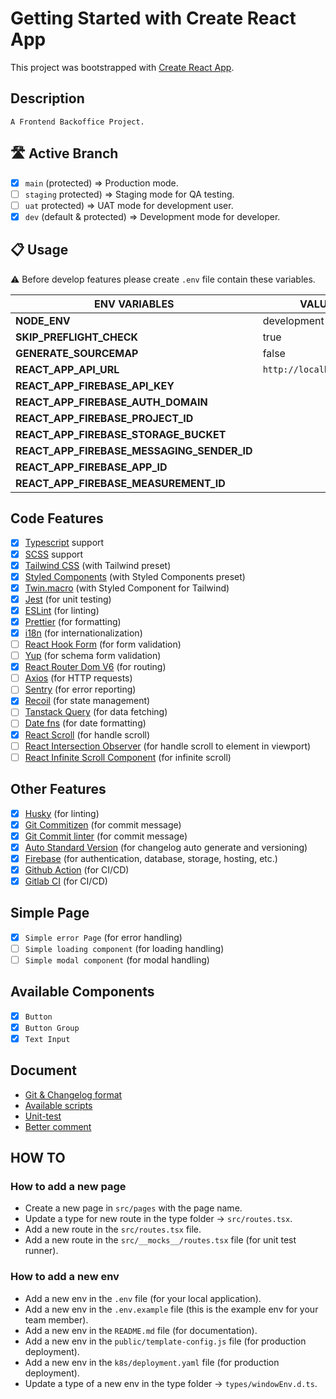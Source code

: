# Getting Started with Create React App

This project was bootstrapped with [Create React App](https://github.com/facebook/create-react-app).

## Description

```text
A Frontend Backoffice Project.
```

## 🛣 Active Branch

- [x] `main` (protected) => Production mode.
- [ ] `staging` protected) => Staging mode for QA testing.
- [ ] `uat` protected) => UAT mode for development user.
- [x] `dev` (default & protected) => Development mode for developer.

## 📋 Usage

⚠ Before develop features please create `.env` file contain these variables.

| ENV VARIABLES                              | VALUE                   | type      | REMARK |
| ------------------------------------------ | ----------------------- | --------- | ------ |
| **NODE_ENV**                               | development             | `public`  |        |
| **SKIP_PREFLIGHT_CHECK**                   | true                    | `public`  |        |
| **GENERATE_SOURCEMAP**                     | false                   | `public`  |        |
| **REACT_APP_API_URL**                      | `http://localhost:3000` | `public`  |        |
| **REACT_APP_FIREBASE_API_KEY**             |                         | `private` |        |
| **REACT_APP_FIREBASE_AUTH_DOMAIN**         |                         | `private` |        |
| **REACT_APP_FIREBASE_PROJECT_ID**          |                         | `private` |        |
| **REACT_APP_FIREBASE_STORAGE_BUCKET**      |                         | `private` |        |
| **REACT_APP_FIREBASE_MESSAGING_SENDER_ID** |                         | `private` |        |
| **REACT_APP_FIREBASE_APP_ID**              |                         | `private` |        |
| **REACT_APP_FIREBASE_MEASUREMENT_ID**      |                         | `private` |        |

## Code Features

- [x] [Typescript](https://www.typescriptlang.org/docs/) support
- [x] [SCSS](https://sass-lang.com/documentation/) support
- [x] [Tailwind CSS](https://tailwindcss.com/docs/installation) (with Tailwind preset)
- [x] [Styled Components](https://styled-components.com/docs) (with Styled Components preset)
- [x] [Twin.macro](https://github.com/ben-rogerson/twin.macro) (with Styled Component for Tailwind)
- [x] [Jest](https://jestjs.io/docs/getting-started) (for unit testing)
- [x] [ESLint](https://eslint.org/docs/latest/) (for linting)
- [x] [Prettier](https://prettier.io/docs/en/index.html) (for formatting)
- [x] [i18n](https://www.i18next.com/) (for internationalization)
- [ ] [React Hook Form](https://react-hook-form.com/get-started/) (for form validation)
- [ ] [Yup](https://www.npmjs.com/package/yup) (for schema form validation)
- [x] [React Router Dom V6](https://reactrouter.com/en/main/start/overview) (for routing)
- [ ] [Axios](https://github.com/axios/axios) (for HTTP requests)
- [ ] [Sentry](https://docs.sentry.io/platforms/javascript/guides/react/) (for error reporting)
- [x] [Recoil](https://recoiljs.org/docs/introduction/getting-started) (for state management)
- [ ] [Tanstack Query](https://react-query.tanstack.com/) (for data fetching)
- [ ] [Date fns](https://date-fns.org/) (for date formatting)
- [x] [React Scroll](https://www.npmjs.com/package/react-scroll) (for handle scroll)
- [ ] [React Intersection Observer](https://www.npmjs.com/package/react-intersection-observer) (for handle scroll to element in viewport)
- [ ] [React Infinite Scroll Component](https://www.npmjs.com/package/react-infinite-scroll-component) (for infinite scroll)

## Other Features

- [x] [Husky](https://typicode.github.io/husky/#/) (for linting)
- [x] [Git Commitizen](https://github.com/Zhengqbbb/cz-git) (for commit message)
- [x] [Git Commit linter](https://github.com/conventional-changelog/commitlint) (for commit message)
- [x] [Auto Standard Version](https://github.com/conventional-changelog/standard-version) (for changelog auto generate and versioning)
- [x] [Firebase](https://firebase.google.com/docs) (for authentication, database, storage, hosting, etc.)
- [x] [Github Action](https://docs.github.com/en/actions) (for CI/CD)
- [x] [Gitlab CI](https://docs.gitlab.com/ee/ci/) (for CI/CD)

## Simple Page

- [x] `Simple error Page` (for error handling)
- [ ] `Simple loading component` (for loading handling)
- [ ] `Simple modal component` (for modal handling)

## Available Components

- [x] `Button`
- [x] `Button Group`
- [x] `Text Input`

## Document

- [Git & Changelog format](./docs/git_and_changelog_format.md)
- [Available scripts](./docs/available_scripts.md)
- [Unit-test](./docs/unit_test.md)
- [Better comment](./docs/better-comments.md)

## HOW TO

### How to add a new page

- Create a new page in `src/pages` with the page name.
- Update a type for new route in the type folder -> `src/routes.tsx`.
- Add a new route in the `src/routes.tsx` file.
- Add a new route in the `src/__mocks__/routes.tsx` file (for unit test runner).

### How to add a new env

- Add a new env in the `.env` file (for your local application).
- Add a new env in the `.env.example` file (this is the example env for your team member).
- Add a new env in the `README.md` file (for documentation).
- Add a new env in the `public/template-config.js` file (for production deployment).
- Add a new env in the `k8s/deployment.yaml` file (for production deployment).
- Update a type of a new env in the type folder -> `types/windowEnv.d.ts`.

